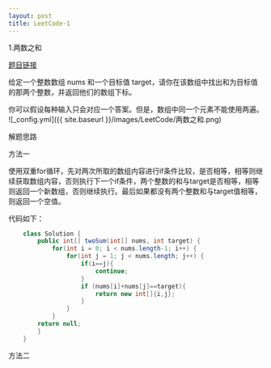 ```yaml
---
layout: post
title: LeetCode-1
---
```


1.两数之和

[题目链接](https://leetcode-cn.com/problems/two-sum)

给定一个整数数组 nums 和一个目标值 target，请你在该数组中找出和为目标值的那两个整数，并返回他们的数组下标。

你可以假设每种输入只会对应一个答案。但是，数组中同一个元素不能使用两遍。
![_config.yml]({{ site.baseurl }}/images/LeetCode/两数之和.png)

解题思路

方法一

使用双重for循环，先对两次所取的数组内容进行if条件比较，是否相等，相等则继续获取数组内容，否则执行下一个if条件，两个整数的和与target是否相等，相等则返回一个新数组，否则继续执行。最后如果都没有两个整数和与target值相等，则返回一个空值。

代码如下：



```java
	class Solution {
	    public int[] twoSum(int[] nums, int target) {
	        for(int i = 0; i < nums.length-1; i++) {
	            for(int j = 1; j < nums.length; j++) {
	                if(i==j){
	                    continue;
	                }
	                if (nums[i]+nums[j]==target){
	                    return new int[]{i,j};
	                }
	            }
	        }
	    return null;
	    }
	}
```

方法二


